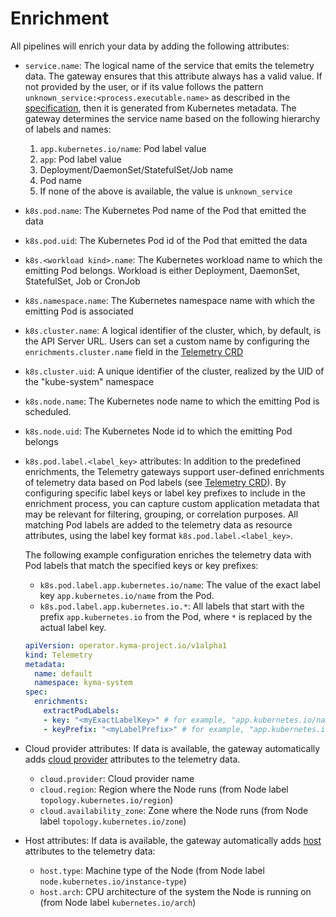 # Enrichment

All pipelines will enrich your data by adding the following attributes:

- `service.name`: The logical name of the service that emits the telemetry data. The gateway ensures that this attribute always has a valid value.
  If not provided by the user, or if its value follows the pattern `unknown_service:<process.executable.name>` as described in the [specification](https://opentelemetry.io/docs/specs/semconv/resource/#service), then it is generated from Kubernetes metadata. The gateway determines the service name based on the following hierarchy of labels and names:
  1. `app.kubernetes.io/name`: Pod label value
  2. `app`: Pod label value
  3. Deployment/DaemonSet/StatefulSet/Job name
  4. Pod name
  5. If none of the above is available, the value is `unknown_service`
- `k8s.pod.name`: The Kubernetes Pod name of the Pod that emitted the data
- `k8s.pod.uid`: The Kubernetes Pod id of the Pod that emitted the data
- `k8s.<workload kind>.name`: The Kubernetes workload name to which the emitting Pod belongs. Workload is either Deployment, DaemonSet, StatefulSet, Job or CronJob
- `k8s.namespace.name`: The Kubernetes namespace name with which the emitting Pod is associated
- `k8s.cluster.name`: A logical identifier of the cluster, which, by default, is the API Server URL. Users can set a custom name by configuring the `enrichments.cluster.name` field in the [Telemetry CRD](./../resources/01-telemetry.md)
- `k8s.cluster.uid`: A unique identifier of the cluster, realized by the UID of the "kube-system" namespace
- `k8s.node.name`: The Kubernetes node name to which the emitting Pod is scheduled.
- `k8s.node.uid`: The Kubernetes Node id to which the emitting Pod belongs
- `k8s.pod.label.<label_key>` attributes: In addition to the predefined enrichments, the Telemetry gateways support user-defined enrichments of telemetry data based on Pod labels (see [Telemetry CRD](./../resources/01-telemetry.md)). By configuring specific label keys or label key prefixes to include in the enrichment process, you can capture custom application metadata that may be relevant for filtering, grouping, or correlation purposes. All matching Pod labels are added to the telemetry data as resource attributes, using the label key format `k8s.pod.label.<label_key>`.

  The following example configuration enriches the telemetry data with Pod labels that match the specified keys or key prefixes:

  - `k8s.pod.label.app.kubernetes.io/name`: The value of the exact label key `app.kubernetes.io/name` from the Pod.
  - `k8s.pod.label.app.kubernetes.io.*`: All labels that start with the prefix `app.kubernetes.io` from the Pod, where `*` is replaced by the actual label key.

  ```yaml
  apiVersion: operator.kyma-project.io/v1alpha1
  kind: Telemetry
  metadata:
    name: default
    namespace: kyma-system
  spec:
    enrichments:
      extractPodLabels:
      - key: "<myExactLabelKey>" # for example, "app.kubernetes.io/name"
      - keyPrefix: "<myLabelPrefix>" # for example, "app.kubernetes.io"
   ```

- Cloud provider attributes: If data is available, the gateway automatically adds [cloud provider](https://opentelemetry.io/docs/specs/semconv/resource/cloud/) attributes to the telemetry data.
  - `cloud.provider`: Cloud provider name
  - `cloud.region`: Region where the Node runs (from Node label `topology.kubernetes.io/region`)
  - `cloud.availability_zone`: Zone where the Node runs (from Node label `topology.kubernetes.io/zone`)
- Host attributes: If data is available, the gateway automatically adds [host](https://opentelemetry.io/docs/specs/semconv/resource/host/) attributes to the telemetry data:
  - `host.type`: Machine type of the Node (from Node label `node.kubernetes.io/instance-type`)
  - `host.arch`: CPU architecture of the system the Node is running on (from Node label `kubernetes.io/arch`)
